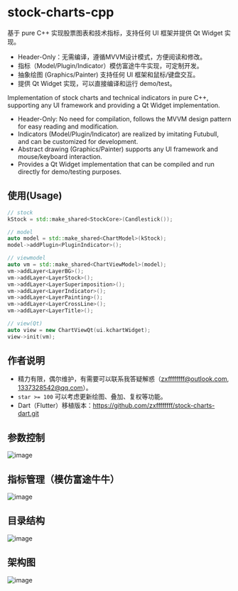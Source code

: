 # stock-charts-cpp
基于 pure C++ 实现股票图表和技术指标，支持任何 UI 框架并提供 Qt Widget 实现。
- Header-Only：无需编译，遵循MVVM设计模式，方便阅读和修改。
- 指标（Model/Plugin/Indicator）模仿富途牛牛实现，可定制开发。
- 抽象绘图 (Graphics/Painter) 支持任何 UI 框架和鼠标/键盘交互。
- 提供 Qt Widget 实现，可以直接编译和运行 demo/test。

Implementation of stock charts and technical indicators in pure C++, supporting any UI framework and providing a Qt Widget implementation.

- Header-Only: No need for compilation, follows the MVVM design pattern for easy reading and modification.
- Indicators (Model/Plugin/Indicator) are realized by imitating Futubull, and can be customized for development.
- Abstract drawing (Graphics/Painter) supports any UI framework and mouse/keyboard interaction.
- Provides a Qt Widget implementation that can be compiled and run directly for demo/testing purposes.

## 使用(Usage)
```cpp
// stock
kStock = std::make_shared<StockCore>(Candlestick());

// model
auto model = std::make_shared<ChartModel>(kStock);
model->addPlugin<PluginIndicator>();

// viewmodel
auto vm = std::make_shared<ChartViewModel>(model);
vm->addLayer<LayerBG>();
vm->addLayer<LayerStock>();
vm->addLayer<LayerSuperimposition>();
vm->addLayer<LayerIndicator>();
vm->addLayer<LayerPainting>();
vm->addLayer<LayerCrossLine>();
vm->addLayer<LayerTitle>();

// view(Qt)
auto view = new ChartViewQt(ui.kchartWidget);
view->init(vm);
```

## 作者说明
- 精力有限，偶尔维护，有需要可以联系我答疑解惑（zxffffffff@outlook.com, 1337328542@qq.com）。
- `star >= 100` 可以考虑更新绘图、叠加、复权等功能。
- Dart（Flutter）移植版本：https://github.com/zxffffffff/stock-charts-dart.git

## 参数控制
![image](https://github.com/zxffffffff/stock-charts-cpp/blob/main/doc/stock-chart-0.png)

## 指标管理（模仿富途牛牛）
![image](https://github.com/zxffffffff/stock-charts-cpp/blob/main/doc/stock-chart-1.png)

## 目录结构
![image](https://github.com/zxffffffff/stock-charts-cpp/blob/main/doc/stock-chart-src.png)

## 架构图
![image](https://github.com/zxffffffff/stock-charts-cpp/blob/main/doc/architecture.png)
